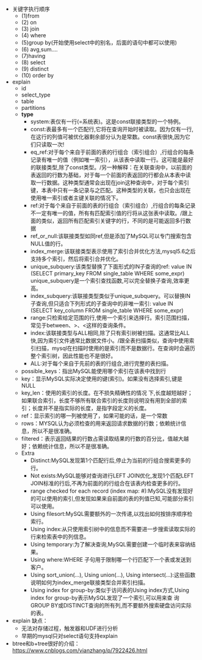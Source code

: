 - 关键字执行顺序
	- (1)from 
	- (2) on 
	- (3) join 
	- (4) where 
	- (5)group by(开始使用select中的别名，后面的语句中都可以使用)
	- (6) avg,sum.... 
	- (7)having 
	- (8) select 
	- (9) distinct 
	- (10) order by 
- explain 
	- id
	- select_type
	- table
	- partitions
	- **type**
		- system:表仅有一行(=系统表)。这是const联接类型的一个特例。
		- const:表最多有一个匹配行,它将在查询开始时被读取。因为仅有一行,在这行的列值可被优化器剩余部分认为是常数。const表很快,因为它们只读取一次!
		- eq_ref:对于每个来自于前面的表的行组合（索引组合）,行组合的每条记录有唯一的值（例如唯一索引），从该表中读取一行。这可能是最好的联接类型,除了const类型。/另一种解释：在关联查询中，以前面的表返回的行数为基础，对于每一个前面的表返回的行都会从本表中读取一行数据。这种类型通常会出现在join这种查询中，对于每个索引键，本表中只有一条记录与之匹配。这种类型的关联，也只会出现在使用唯一索引或者主键关联的情况下。
		- ref:对于每个来自于前面的表的行组合（索引组合）,行组合的每条记录不一定有唯一的值，所有有匹配索引值的行将从这张表中读取。/跟上面的类似，返回所有匹配索引关键字的行，不同的是可能返回多行数据
		- ref_or_null:该联接类型如同ref,但是添加了MySQL可以专门搜索包含NULL值的行。
		- index_merge:该联接类型表示使用了索引合并优化方法,mysql5.6之后支持多个索引，然后将索引合并优化。
		- unique_subquery:该类型替换了下面形式的IN子查询的ref: value IN (SELECT primary_key FROM single_table WHERE some_expr) unique_subquery是一个索引查找函数,可以完全替换子查询,效率更高。
		- index_subquery:该联接类型类似于unique_subquery。可以替换IN子查询,但只适合下列形式的子查询中的非唯一索引: value IN (SELECT key_column FROM single_table WHERE some_expr)
		- range:只检索给定范围的行,使用一个索引来选择行。索引范围扫描，常见于between、>、<这样的查询条件。
		- index:该联接类型与ALL相同,除了只有索引树被扫描。这通常比ALL快,因为索引文件通常比数据文件小。/跟全表扫描类似，查询中使用索引扫描，mysql在扫描时使用的是索引而不是数据行。在查询时会遍历整个索引树，因此性能也不是很好。
		- ALL:对于每个来自于先前的表的行组合,进行完整的表扫描。
	- possible_keys：指出MySQL能使用哪个索引在该表中找到行
	- key：显示MySQL实际决定使用的键(索引)。如果没有选择索引,键是NULL 
	- key_len：使用的索引的长度。在不损失精确性的情况 下,长度越短越好；如果联合索引，长度不够所有联合索引的长度则说明没有用到全部的索引；长度并不是指实际的长度，是指字段定义的长度。
	- ref：显示索引的哪一列被使用了，如果可能的话，是一个常数
	- rows：MYSQL认为必须检查的用来返回请求数据的行数；依赖统计信息，所以不是很准确。
	- filtered：表示返回结果的行数占需读取结果的行数的百分比，值越大越好；依赖统计信息，所以不是很准确。
	- Extra
		- Distinct:MySQL发现第1个匹配行后,停止为当前的行组合搜索更多的行。
		- Not exists:MySQL能够对查询进行LEFT JOIN优化,发现1个匹配LEFT JOIN标准的行后,不再为前面的的行组合在该表内检查更多的行。
		- range checked for each record (index map: #):MySQL没有发现好的可以使用的索引,但发现如果来自前面的表的列值已知,可能部分索引可以使用。
		- Using filesort:MySQL需要额外的一次传递,以找出如何按排序顺序检索行。
		- Using index:从只使用索引树中的信息而不需要进一步搜索读取实际的行来检索表中的列信息。
		- Using temporary:为了解决查询,MySQL需要创建一个临时表来容纳结果。
		- Using where:WHERE 子句用于限制哪一个行匹配下一个表或发送到客户。
		- Using sort_union(...), Using union(...), Using intersect(...):这些函数说明如何为index_merge联接类型合并索引扫描。
		- Using index for group-by:类似于访问表的Using index方式,Using index for group-by表示MySQL发现了一个索引,可以用来查 询GROUP BY或DISTINCT查询的所有列,而不要额外搜索硬盘访问实际的表。
- explain 缺点：
	- 无法对存储过程，触发器和UDF进行分析
	- 早期的mysql只对select语句支持explain  
- btree和b+tree很好的介绍：https://www.cnblogs.com/vianzhang/p/7922426.html 
